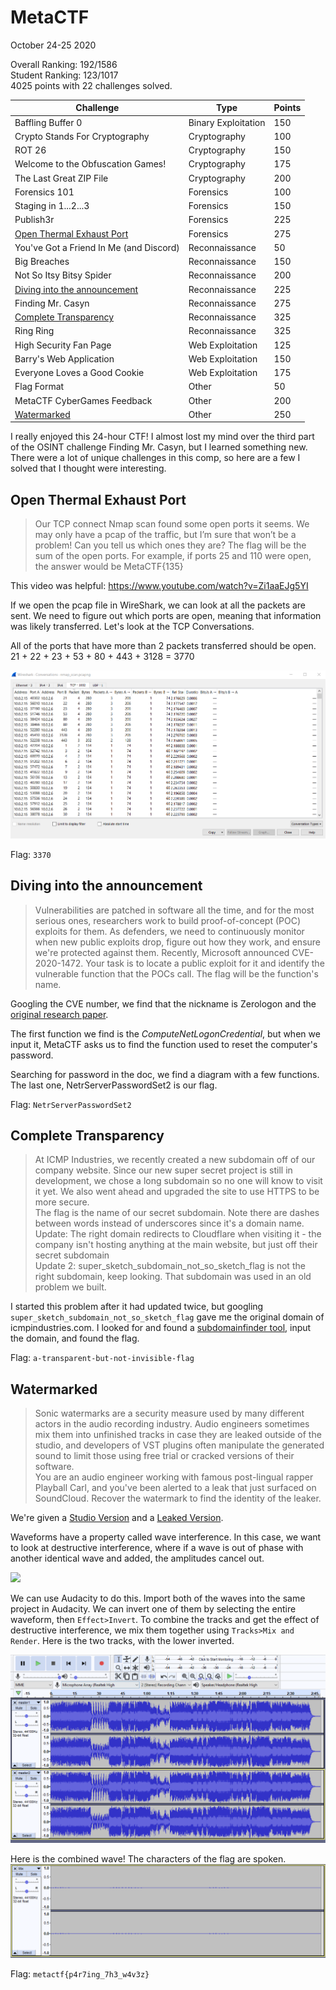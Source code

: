 # MetaCTF
October 24-25 2020

Overall Ranking: 192/1586  
Student Ranking: 123/1017  
4025 points with 22 challenges solved.  


|Challenge|Type|Points|
|---------|------|--------|
|Baffling Buffer 0|Binary Exploitation|150|
|Crypto Stands For Cryptography|Cryptography|100|
|ROT 26|Cryptography|150|
|Welcome to the Obfuscation Games!|Cryptography|175|
|The Last Great ZIP File|Cryptography|200|
|Forensics 101|Forensics|100|
|Staging in 1...2...3|Forensics|150|
|Publish3r|Forensics|225|
|[Open Thermal Exhaust Port](#open-thermal-exhaust-port)|Forensics|275|
|You've Got a Friend In Me (and Discord)|Reconnaissance|50|
|Big Breaches|Reconnaissance|150|
|Not So Itsy Bitsy Spider|Reconnaissance|200|
|[Diving into the announcement](#diving-into-the-announcement)|Reconnaissance|225|
|Finding Mr. Casyn|Reconnaissance|275|
|[Complete Transparency](#complete-transparency)|Reconnaissance|325|
|Ring Ring|Reconnaissance|325|
|High Security Fan Page|Web Exploitation|125|
|Barry's Web Application|Web Exploitation|150|
|Everyone Loves a Good Cookie|Web Exploitation|175|
|Flag Format|Other|50|
|MetaCTF CyberGames Feedback|Other|200|
|[Watermarked](#watermarked)|Other|250|


I really enjoyed this 24-hour CTF! I almost lost my mind over the third part of the OSINT challenge Finding Mr. Casyn, but I learned something new. There were a lot of unique challenges in this comp, so here are a few I solved that I thought were interesting. 



## Open Thermal Exhaust Port
> Our TCP connect Nmap scan found some open ports it seems. We may only have a pcap of the traffic, but I’m sure that won’t be a problem! Can you tell us which ones they are? The flag will be the sum of the open ports. For example, if ports 25 and 110 were open, the answer would be MetaCTF{135}


This video was helpful: https://www.youtube.com/watch?v=Zi1aaEJg5YI

If we open the pcap file in WireShark, we can look at all the packets are sent. We need to figure out which ports are open, meaning that information was likely transferred. Let's look at the TCP Conversations.

All of the ports that have more than 2 packets transferred should be open.  
21 + 22 + 23 + 53 + 80 + 443 + 3128 = 3770

![](openthermal/wireshark.PNG)

Flag: `3370`



## Diving into the announcement
> Vulnerabilities are patched in software all the time, and for the most serious ones, researchers work to build proof-of-concept (POC) exploits for them. As defenders, we need to continuously monitor when new public exploits drop, figure out how they work, and ensure we're protected against them. Recently, Microsoft announced CVE-2020-1472. Your task is to locate a public exploit for it and identify the vulnerable function that the POCs call. The flag will be the function's name.

Googling the CVE number, we find that the nickname is Zerologon and the [original research paper](https://www.secura.com/pathtoimg.php?id=2055).

The first function we find is the *ComputeNetLogonCredential*, but when we input it, MetaCTF asks us to find the function used to reset the computer's password. 

Searching for password in the doc, we find a diagram with a few functions. The last one, NetrServerPasswordSet2 is our flag.

Flag: `NetrServerPasswordSet2`



## Complete Transparency

> At ICMP Industries, we recently created a new subdomain off of our company website. Since our new super secret project is still in development, we chose a long subdomain so no one will know to visit it yet. We also went ahead and upgraded the site to use HTTPS to be more secure.  
The flag is the name of our secret subdomain. Note there are dashes between words instead of underscores since it's a domain name.  
Update: The right domain redirects to Cloudflare when visiting it - the company isn't hosting anything at the main website, but just off their secret subdomain  
Update 2: super_sketch_subdomain_not_so_sketch_flag is not the right subdomain, keep looking. That subdomain was used in an old problem we built.


I started this problem after it had updated twice, but googling `super_sketch_subdomain_not_so_sketch_flag` gave me the original domain of icmpindustries.com. I looked for and found a [subdomainfinder tool](https://www.nmmapper.com/sys/tools/subdomainfinder/), input the domain, and found the flag.

Flag: `a-transparent-but-not-invisible-flag`



## Watermarked
> Sonic watermarks are a security measure used by many different actors in the audio recording industry. Audio engineers sometimes mix them into unfinished tracks in case they are leaked outside of the studio, and developers of VST plugins often manipulate the generated sound to limit those using free trial or cracked versions of their software.  
You are an audio engineer working with famous post-lingual rapper Playball Carl, and you've been alerted to a leak that just surfaced on SoundCloud. Recover the watermark to find the identity of the leaker.


We're given a [Studio Version](watermarked/master1.flac) and a [Leaked Version](watermarked/master2.flac).

Waveforms have a property called wave interference. In this case, we want to look at destructive interference, where if a wave is out of phase with another identical wave and added, the amplitudes cancel out. 

![](https://cdn.britannica.com/07/62907-004-A3A6351E.jpg)

We can use Audacity to do this. Import both of the waves into the same project in Audacity. We can invert one of them by selecting the entire waveform, then `Effect>Invert`. To combine the tracks and get the effect of destructive interference, we mix them together using `Tracks>Mix and Render`.
Here is the two tracks, with the lower inverted. 

![](watermarked/bothwaves.PNG)

Here is the combined wave! The characters of the flag are spoken.
![](watermarked/destructive.PNG)


Flag: `metactf{p4r7ing_7h3_w4v3z}`
